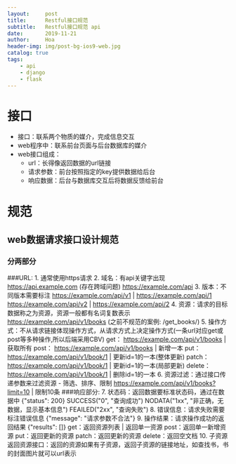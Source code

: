 ```yaml
---
layout:     post
title:      Restful接口规范
subtitle:   Restful接口规范 api 
date:       2019-11-21
author:     Hoa
header-img: img/post-bg-ios9-web.jpg
catalog: true
tags:
    - api
    - django
    - flask
---
```

# 接口
- 接口：联系两个物质的媒介，完成信息交互
- web程序中：联系前台页面与后台数据库的媒介
- web接口组成：
    - url：长得像返回数据的url链接
    - 请求参数：前台按照指定的key提供数据给后台
    - 响应数据：后台与数据库交互后将数据反馈给前台
    
# 规范
## web数据请求接口设计规范
### 分两部分
###URL:
    1. 通常使用https请求
    2. 域名：有api关键字出现
        https://api.example.com  (存在跨域问题)
        https://example.com/api
    3. 版本：不同版本需要标注
        https://example.com/api/v1 | https://example.com/api/1
        https://example.com/api/v2 | https://example.com/api/2
    4. 资源：请求的目标数据称之为资源，资源一般都有名词复数表示
        https://example.com/api/v1/books  (之前不规范的案例: /get_books/)
    5. 操作方式：不从请求链接体现操作方式，从请求方式上决定操作方式(一条url对应get或post等多种操作,所以后端采用CBV)
        get：   https://example.com/api/v1/books  | 获取所有
        post：  https://example.com/api/v1/books  | 新增一本
        put：   https://example.com/api/v1/book/1 | 更新id=1的一本(整体更新)
        patch： https://example.com/api/v1/book/1 | 更新id=1的一本(局部更新)
        delete：https://example.com/api/v1/book/1 | 删除id=1的一本
    6. 资源过滤：通过接口传递参数来过滤资源 - 筛选、排序、限制
        https://example.com/api/v1/books?limit=10 | 限制10条
###响应部分:
    7. 状态码：返回数据要标准状态码，通过在数据中 {"status": 200}
        SUCCESS("0", "查询成功")
        NODATA("1xx", "非正确，无数据，显示基本信息")
        FEAILED("2xx", "查询失败")
    8. 错误信息：请求失败需要标注错误信息  {"message": "请求参数不合法"}
    9. 操作结果：请求操作成功的返回结果 {"results": []}
        get：返回资源列表 | 返回单一资源
        post：返回单一新增资源
        put：返回更新的资源
        patch：返回更新的资源
        delete：返回空文档
    10. 子资源返回资源接口：返回的资源如果有子资源，返回子资源的链接地址，如查找书，书的封面图片就可以url表示

